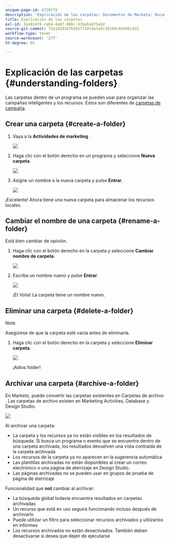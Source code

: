 ```yaml
---
unique-page-id: 4720779
description: 'Explicación de las carpetas: Documentos de Marketo: Documentación del producto'
title: Explicación de las carpetas
exl-id: 2ea914f6-ca64-4e87-806c-93beba075ab2
source-git-commit: 72e1d29347bd5b77107da1e9c30169cb6490c432
workflow-type: tm+mt
source-wordcount: '277'
ht-degree: 0%

---
```


# Explicación de las carpetas {#understanding-folders}

Las carpetas dentro de un programa se pueden usar para organizar las campañas inteligentes y los recursos. Estos son diferentes de [carpetas de campaña](/help/marketo/product-docs/core-marketo-concepts/miscellaneous/create-new-campaign-folder.md).

## Crear una carpeta {#create-a-folder}

1. Vaya a la **Actividades de marketing** .

   ![](assets/ma.png)

1. Haga clic con el botón derecho en un programa y seleccione **Nueva carpeta**.

   ![](assets/image2015-4-20-18-3a45-3a14.png)

1. Asigne un nombre a la nueva carpeta y pulse **Entrar**.

   ![](assets/image2015-4-20-18-3a46-3a57.png)

¡Excelente! Ahora tiene una nueva carpeta para almacenar los recursos locales.

## Cambiar el nombre de una carpeta {#rename-a-folder}

Está bien cambiar de opinión.

1. Haga clic con el botón derecho en la carpeta y seleccione **Cambiar nombre de carpeta**.

   ![](assets/image2015-4-20-18-3a49-3a10.png)

1. Escriba un nombre nuevo y pulse **Entrar**.

   ![](assets/image2015-4-20-18-3a52-3a30.png)

   ¡Et Volia! La carpeta tiene un nombre nuevo.

## Eliminar una carpeta {#delete-a-folder}

>[!NOTE]
>
>Asegúrese de que la carpeta esté vacía antes de eliminarla.

1. Haga clic con el botón derecho en la carpeta y seleccione **Eliminar carpeta**.

   ![](assets/image2015-4-20-18-3a55-3a51.png)

   ¡Adios folder!

## Archivar una carpeta {#archive-a-folder}

En Marketo, puede convertir las carpetas existentes en Carpetas de archivo . Las carpetas de archivo existen en Marketing Activities, Database y Design Studio.

![](assets/image2015-4-20-19-3a3-3a46.png)

Al archivar una carpeta:

* La carpeta y los recursos ya no están visibles en los resultados de búsqueda. Si busca un programa o evento que se encuentre dentro de una carpeta archivada, los resultados devuelven una vista contraída de la carpeta archivada
* Los recursos de la carpeta ya no aparecen en la sugerencia automática
* Las plantillas archivadas no están disponibles al crear un correo electrónico o una página de aterrizaje en Design Studio.
* Las páginas archivadas no se pueden usar en grupos de prueba de página de aterrizaje

Funcionalidad que **not** cambiar al archivar:

* La búsqueda global todavía encuentra resultados en carpetas archivadas
* Un recurso que está en uso seguirá funcionando incluso después de archivarlo
* Puede utilizar un filtro para seleccionar recursos archivados y utilizarlos en informes
* Los recursos archivados no están desactivados. También deben desactivarse si desea que dejen de ejecutarse
